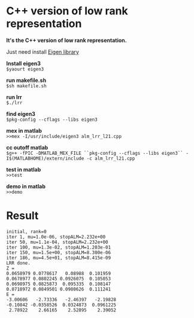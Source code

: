 C++ version of low rank representation
====
**It's the C++ version of low rank representation.**
          
Just need install [Eigen library](http://eigen.tuxfamily.org/index.php?title=Main_Page)    

**Install eigen3**          
`$yaourt eigen3`       
         
**run makefile.sh**        
`$sh makefile.sh`      
             
**run lrr**           
`$./lrr`       

**find eigen3**     
`$pkg-config --cflags --libs eigen3`

**mex in matlab**        
`>>mex -I/usr/include/eigen3 alm_lrr_l21.cpp`

**cc outoff matlab**          
`$g++ -fPIC -DMATLAB_MEX_FILE ``pkg-config --cflags --libs eigen3`` -I$(MATLABHOME)/extern/include -c alm_lrr_l21.cpp`

**test in matlab**          
`>>test`

**demo in matlab**            
`>>demo`

Result      
============
         
    initial, rank=0
    iter 1, mu=1.0e-06, stopALM=2.232e+00
    iter 50, mu=1.1e-04, stopALM=2.232e+00
    iter 100, mu=1.3e-02, stopALM=1.203e-01
    iter 150, mu=1.5e+00, stopALM=8.300e-06
    iter 186, mu=4.5e+01, stopALM=8.415e-09
    LRR done.
    Z = 
    0.0658979 0.0778617   0.08988  0.101959
    0.0678977 0.0802245 0.0926075  0.105053
    0.0698975 0.0825873  0.095335  0.108147
    0.0718972 0.0849501 0.0980626  0.111241
    E = 
    -3.00606   -2.73336   -2.46397   -2.19828
    -0.10842 -0.0358526  0.0324873  0.0961225
     2.78922    2.66165    2.52895    2.39052
